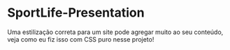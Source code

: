 # SportLife-Presentation
Uma estilização correta para um site pode agregar muito ao seu conteúdo, veja como eu fiz isso com CSS puro nesse projeto!
